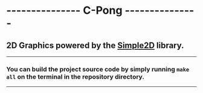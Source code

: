 # --------------- C-Pong ---------------
## 2D Graphics powered by the [Simple2D](https://github.com/simple2d/simple2d) library.
-----------------------------------------
### You can build the project source code by simply running `make all` on the terminal in the repository directory.
-----------------------------------------
